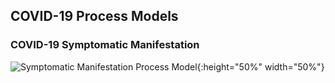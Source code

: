 ## COVID-19 Process Models

### COVID-19 Symptomatic Manifestation

![Symptomatic Manifestation Process Model](https://berger-dm.github.io/SARS-CoV-2-COVID-19-Models/COVID-19%20Process%20Models/COVID-19%20Symptomatic%20Manifestation.png){:height="50%" width="50%"}
